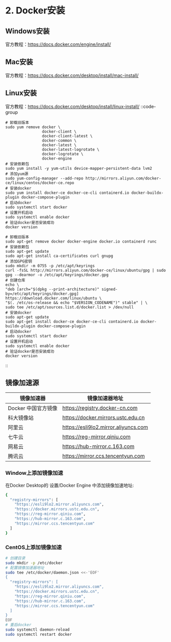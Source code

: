 # 2. Docker安装

## Windows安装
官方教程：https://docs.docker.com/engine/install/

## Mac安装
官方教程：https://docs.docker.com/desktop/install/mac-install/

## Linux安装
官方教程：https://docs.docker.com/desktop/install/linux-install/
::code-group
```bash[Centos]
# 卸载旧版本
sudo yum remove docker \
                docker-client \
                docker-client-latest \
                docker-common \
                docker-latest \
                docker-latest-logrotate \
                docker-logrotate \
                docker-engine
# 安装依赖包
sudo yum install -y yum-utils device-mapper-persistent-data lvm2
# 添加yum源
sudo yum-config-manager --add-repo http://mirrors.aliyun.com/docker-ce/linux/centos/docker-ce.repo
# 安装docker
sudo yum install docker-ce docker-ce-cli containerd.io docker-buildx-plugin docker-compose-plugin
# 启动docker
sudo systemctl start docker
# 设置开机启动
sudo systemctl enable docker
# 验证docker是否安装成功
docker version
```
```bash[Ubuntu]
# 卸载旧版本
sudo apt-get remove docker docker-engine docker.io containerd runc
# 安装依赖包
sudo apt-get update
sudo apt-get install ca-certificates curl gnupg
# 添加GPG密钥
sudo mkdir -m 0755 -p /etc/apt/keyrings
curl -fsSL http://mirrors.aliyun.com/docker-ce/linux/ubuntu/gpg | sudo gpg --dearmor -o /etc/apt/keyrings/docker.gpg
# 创建仓库
echo \
"deb [arch="$(dpkg --print-architecture)" signed-by=/etc/apt/keyrings/docker.gpg] https://download.docker.com/linux/ubuntu \
"$(. /etc/os-release && echo "$VERSION_CODENAME")" stable" | \
sudo tee /etc/apt/sources.list.d/docker.list > /dev/null
# 安装docker
sudo apt-get update
sudo apt-get install docker-ce docker-ce-cli containerd.io docker-buildx-plugin docker-compose-plugin
# 启动docker
sudo systemctl start docker
# 设置开机启动
sudo systemctl enable docker
# 验证docker是否安装成功
docker version
```
::

## 镜像加速源
| 镜像加速器          | 镜像加速器地址                       |
| ------------------- | ------------------------------------ |
| Docker 中国官方镜像 | https://registry.docker-cn.com       |
| 科大镜像站          | https://docker.mirrors.ustc.edu.cn   |
| 阿里云              | https://esli9lo2.mirror.aliyuncs.com |
| 七牛云              | https://reg-mirror.qiniu.com         |
| 网易云              | https://hub-mirror.c.163.com         |
| 腾讯云              | https://mirror.ccs.tencentyun.com    |

### Window上添加镜像加速
在Docker Desktop的 设置/Docker Engine 中添加镜像加速地址:
```bash
{
  "registry-mirrors": [
    "https://esli9lo2.mirror.aliyuncs.com",
    "https://docker.mirrors.ustc.edu.cn",
    "https://reg-mirror.qiniu.com",
    "https://hub-mirror.c.163.com",
    "https://mirror.ccs.tencentyun.com"
  ]
}
```

### CentOS上添加镜像加速
```bash
# 创建目录
sudo mkdir -p /etc/docker
# 配置镜像加速器地址
sudo tee /etc/docker/daemon.json <<-'EOF'
{
  "registry-mirrors": [
    "https://esli9lo2.mirror.aliyuncs.com",
    "https://docker.mirrors.ustc.edu.cn",
    "https://reg-mirror.qiniu.com",
    "https://hub-mirror.c.163.com",
    "https://mirror.ccs.tencentyun.com"
  ]
}
EOF
# 重启docker
sudo systemctl daemon-reload
sudo systemctl restart docker
```
